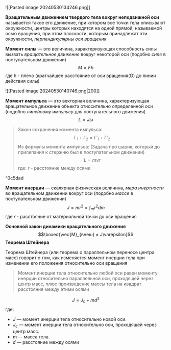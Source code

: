 ![[Pasted image 20240530134246.png]]

**Вращательным движением твердого тела вокруг неподвижной оси** называется такое его движение, при котором все точки тела описывают окружности, центры которых находятся на одной прямой, называемой осью вращения, при этом плоскости, которым принадлежат эти окружности, *перпендикулярны оси вращения* 

**Момент силы** — это величина, характеризующая способность силы вызвать *вращательное движение* вокруг некоторой оси (подобно *силе* в поступательном движении)$$M = Fh$$где h - плечо (кратчайшее расстояние от оси вращения(О) до линии действия силы)

![[Pasted image 20240530140746.png|200]]

**Момент импульса** — это векторная величина, характеризующая вращательное движение объекта относительно определенной оси (подобно *линейному импульсу* для поступательного движения) $$L = J\omega$$
> Закон сохранения момента импульса: $$L_1 + L_2 = L'_1 + L'_2$$Из формулы момента импульса: (Задача про шарик, который до прилипания к стержню был в поступательном движении)$$L = mvr$$где: $r$ - расстояние между осями

^0c5dad

**Момент инерции** — скалярная физическая величина, *мера инертности* во вращательном движении вокруг оси (подобно *массе* в поступательном движении)$$J = mr^2 = \int_{m}r^2dm$$где $r$ - расстояние от материальной точки до оси вращения

**Основной закон динамики вращательного движения**$$\boxed{\vec{M}_{внеш} = J\varepsilon}$$
**Теорема Штейнера**

Теорема Штейнера (или теорема о параллельном переносе центра масс) говорит о том, как изменяется момент инерции тела при изменении его положения относительно оси вращения

> Момент инерции тела относительно любой оси равен моменту инерции относительно параллельной оси, проходящей через центр масс, плюс произведение массы тела на квадрат расстояния между этими осями

$$J = J_{c} + md^2$$
где:

- $J$ — момент инерции тела относительно новой оси.
- $J_c$​ — момент инерции тела относительно оси, проходящей через центр масс.
- m — масса тела.
- 𝑑 — расстояние между осями
